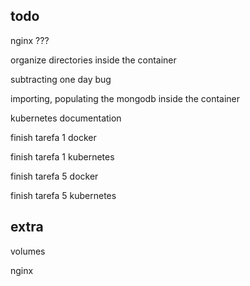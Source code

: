 ## todo

nginx ???

organize directories inside the container

subtracting one day bug

importing, populating the mongodb inside the container

kubernetes documentation

finish tarefa 1 docker

finish tarefa 1 kubernetes

finish tarefa 5 docker

finish tarefa 5 kubernetes

## extra

volumes

nginx